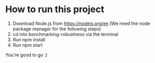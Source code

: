 # How to run this project

1. Download Node.js from https://nodejs.org/en (We need the node package manager for the following steps)
2. cd into benchmarking-robustness via the terminal
3. Run npm install
4. Run npm start

You're good to go :)
